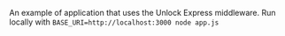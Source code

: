 An example of application that uses the Unlock Express middleware.
Run locally with `BASE_URI=http://localhost:3000 node app.js`